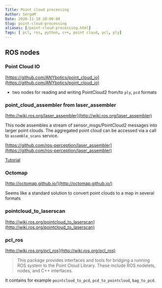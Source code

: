 ```yaml
---
Title: Point cloud processing
Author: SergeM
Date: 2020-11-10 20:00:00
Slug: point-cloud-processing
aliases: [/point-cloud-processing.html]
Tags: [ pcl, ros, python, c++, point cloud, pcl, ply]
---
```




## ROS nodes

### Point Cloud IO

[https://github.com/ANYbotics/point_cloud_io](https://github.com/ANYbotics/point_cloud_io)
- two nodes for reading and writing PointCloud2 from/to `ply`, `pcd` formats

### point_cloud_assembler from laser_assembler

[http://wiki.ros.org/laser_assembler](http://wiki.ros.org/laser_assembler)

This node assembles a stream of sensor_msgs/PointCloud2 messages into larger point clouds. 
The aggregated point cloud can be accessed via a call to `assemble_scans` service.

[https://github.com/ros-perception/laser_assembler](https://github.com/ros-perception/laser_assembler)

[Tutorial](http://wiki.ros.org/laser_assembler/Tutorials/HowToAssembleLaserScans)


### Octomap

[http://octomap.github.io/](http://octomap.github.io/)

Seems like a standard solution to convert point clouds to a map in several formats



### pointcloud_to_laserscan

[http://wiki.ros.org/pointcloud_to_laserscan](http://wiki.ros.org/pointcloud_to_laserscan)


### pcl_ros

[http://wiki.ros.org/pcl_ros](http://wiki.ros.org/pcl_ros)

> This package provides interfaces and tools for bridging a running ROS system to the Point Cloud Library. These include ROS nodelets, nodes, and C++ interfaces. 

It contains for example `pointcloud_to_pcd`, `pcd_to_pointcloud`, `bag_to_pcd`.
